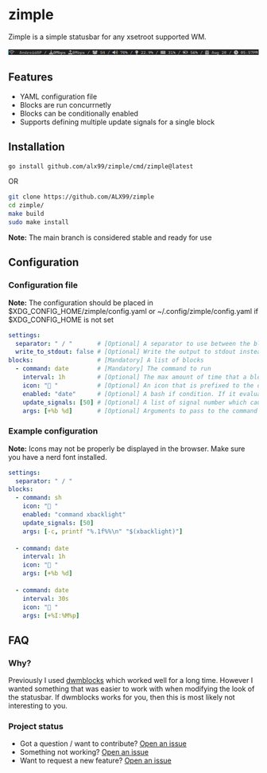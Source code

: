 # zimple

Zimple is a simple statusbar for any xsetroot supported WM.

![example](example.png)

## Features

- YAML configuration file
- Blocks are run concurrnetly
- Blocks can be conditionally enabled
- Supports defining multiple update signals for a single block

## Installation


```bash
go install github.com/alx99/zimple/cmd/zimple@latest
```

OR

```bash
git clone https://github.com/ALX99/zimple
cd zimple/
make build
sudo make install
```

**Note:** The main branch is considered stable and ready for use


## Configuration

### Configuration file

**Note:** The configuration should be placed in $XDG_CONFIG_HOME/zimple/config.yaml or ~/.config/zimple/config.yaml 
if $XDG_CONFIG_HOME is not set

```yaml
settings:
  separator: " / "       # [Optional] A separator to use between the blocks
  write_to_stdout: false # [Optional] Write the output to stdout instead of using xsetroot
blocks:                  # [Mandatory] A list of blocks
  - command: date        # [Mandatory] The command to run
    interval: 1h         # [Optional] The max amount of time that a block can go without executing (default is 30days)
    icon: " "           # [Optional] An icon that is prefixed to the output
    enabled: "date"      # [Optional] A bash if condition. If it evaluates to true the block is enabled
    update_signals: [50] # [Optional] A list of signal number which causes the block to update
    args: [+%b %d]       # [Optional] Arguments to pass to the command
```

### Example configuration

**Note:** Icons may not be properly be displayed in the browser. Make sure you have a nerd font installed.

```yaml
settings:
  separator: " / "
blocks:
  - command: sh
    icon: " "
    enabled: "command xbacklight"
    update_signals: [50]
    args: [-c, printf "%.1f%%\n" "$(xbacklight)"]

  - command: date
    interval: 1h
    icon: " "
    args: [+%b %d]

  - command: date
    interval: 30s
    icon: " "
    args: [+%I:%M%p]

```


## FAQ

### Why?

Previously I used [dwmblocks](https://github.com/torrinfail/dwmblocks) which worked well for a long 
time. However I wanted something that was easier to work with when modifying the look of the 
statusbar. If dwmblocks works for you, then this is most likely not interesting to you.

### Project status

- Got a question / want to contribute? [Open an issue](https://github.com/ALX99/zimple/issues/new?labels=question)
- Something not working? [Open an issue](https://github.com/ALX99/zimple/issues/new?labels=bug)
- Want to request a new feature? [Open an issue](https://github.com/ALX99/zimple/issues/new?labels=enhancement)

